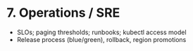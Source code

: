 # 7. Operations / SRE
- SLOs; paging thresholds; runbooks; kubectl access model
- Release process (blue/green), rollback, region promotions
